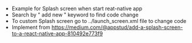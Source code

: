 - Example for Splash screen when start reat-native app
- Search by " add new " keyword to find code change
- To custom Splash screen go to ../launch_screen.xml file to change code
- Implement from https://medium.com/@appstud/add-a-splash-screen-to-a-react-native-app-810492e773f9

